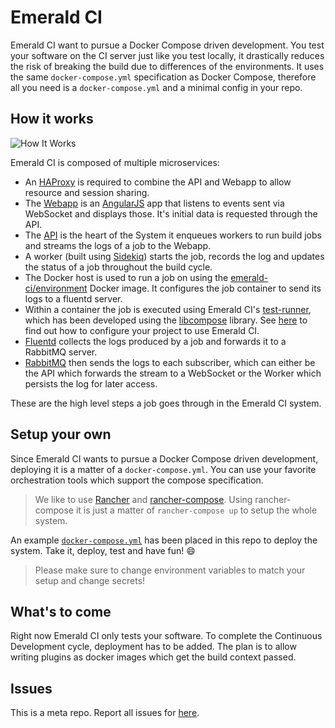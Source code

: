 Emerald CI
==========

Emerald CI want to pursue a Docker Compose driven development. You test your
software on the CI server just like you test locally, it drastically reduces
the risk of breaking the build due to differences of the environments. It uses
the same `docker-compose.yml` specification as Docker Compose, therefore all
you need is a `docker-compose.yml` and a minimal config in your repo.

How it works
------------

![How It Works](/how_it_works.png?raw=true "Emerald CI - How It Works")

Emerald CI is composed of multiple microservices:

* An [HAProxy](https://github.com/emerald-ci/haproxy) is required to combine
  the API and Webapp to allow resource and session sharing.
* The [Webapp](https://github.com/emerald-ci/webapp) is an
  [AngularJS](https://angularjs.org/) app that listens to events sent via
WebSocket and displays those. It's initial data is requested through the API.
* The [API](https://github.com/emerald-ci/api) is the heart of the System it
  enqueues workers to run build jobs and streams the logs of a job to the
Webapp.
* A worker (built using [Sidekiq](http://sidekiq.org/)) starts the job, records
  the log and updates the status of a job throughout the build cycle.
* The Docker host is used to run a job on using the
  [emerald-ci/environment](https://github.com/emerald-ci/environment) Docker
image. It configures the job container to send its logs to a fluentd server.
* Within a container the job is executed using Emerald CI's
  [test-runner](https://github.com/emerald-ci/test-runner), which has been
developed using the [libcompose](https://github.com/docker/libcompose) library.
See [here](https://github.com/emerald-ci/test-runner#yaml-documentation) to
find out how to configure your project to use Emerald CI.
* [Fluentd](http://www.fluentd.org/) collects the logs produced by a job and
  forwards it to a RabbitMQ server.
* [RabbitMQ](https://www.rabbitmq.com/) then sends the logs to each subscriber,
  which can either be the API which forwards the stream to a WebSocket or the
Worker which persists the log for later access.

These are the high level steps a job goes through in the Emerald CI system.

Setup your own
--------------

Since Emerald CI wants to pursue a Docker Compose driven development, deploying
it is a matter of a `docker-compose.yml`. You can use your favorite
orchestration tools which support the compose specification.

> We like to use [Rancher](http://rancher.com/) and
> [rancher-compose](https://github.com/rancher/rancher-compose). Using
> rancher-compose it is just a matter of `rancher-compose up` to setup the
> whole system.

An example
[`docker-compose.yml`](https://github.com/emerald-ci/Emerald-CI/blob/master/docker-compose.yml)
has been placed in this repo to deploy the system. Take it, deploy, test and
have fun! :smile:

> Please make sure to change environment variables to match your setup and
> change secrets!

What's to come
--------------

Right now Emerald CI only tests your software. To complete the Continuous
Development cycle, deployment has to be added. The plan is to allow writing
plugins as docker images which get the build context passed.

Issues
------

This is a meta repo. Report all issues for
[here](https://github.com/emerald-ci/Emerald-CI/issues).
